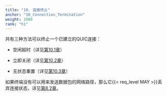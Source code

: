 ```yaml
---
title: "10. 连接终止"
anchor: "10_Connection_Termination"
weight: 1000
rank: "h1"
---
```


共有三种方法可以终止一个已建立的QUIC连接：

* 空闲超时（详见[第10.1章]()）

* 立即关闭（详见[第10.2章]()）

* 无状态重置（详见[第10.3章]()）

如果终端没有可以用来发送数据包的网络路径，那么它{{< req_level MAY >}}丢弃连接状态，详见[第8.2章]()。
